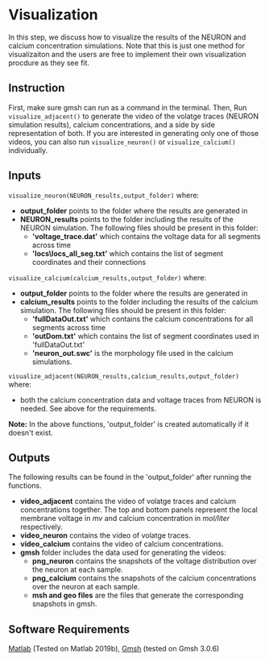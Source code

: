 # Visualization
In this step, we discuss how to visualize the results of the NEURON and calcium concentration simulations. Note that this is just one method for visualizaiton and the users are free to implement their own visualization procdure as they see fit.

## Instruction
First, make sure gmsh can run as a command in the terminal. Then, Run <code>visualize_adjacent()</code> to generate the video of the volatge traces (NEURON simulation results), calcium concentrations, and a side by side representation of both. If you are interested in generating only one of those videos, you can also run <code>visualize_neuron()</code> or <code>visualize_calcium()</code> individually.

## Inputs
<code>visualize_neuron(NEURON_results,output_folder)</code> where:
* **output_folder** points to the folder where the results are generated in
* **NEURON_results** points to the folder including the results of the NEURON simulation. The following files should be present in this folder:
    - **'voltage_trace.dat'** which contains the voltage data for all segments across time
    - **'locs\locs_all_seg.txt'** which contains the list of segment coordinates and their connections
    
<code>visualize_calcium(calcium_results,output_folder)</code> where:
* **output_folder** points to the folder where the results are generated in
* **calcium_results** points to the folder including the results of the calcium simulation. The following files should be present in this folder:
    - **'fullDataOut.txt'** which contains the calcium concentrations for all segments across time
    - **'outDom.txt'** which contains the list of segment coordinates used in 'fullDataOut.txt'
    - **'neuron_out.swc'** is the morphology file used in the calcium simulations.
    
<code>visualize_adjacent(NEURON_results,calcium_results,output_folder)</code> where:
* both the calcium concentration data and voltage traces from NEURON is needed. See above for the requirements.

**Note:** In the above functions, 'output_folder' is created automatically if it doesn't exist.

## Outputs
The following results can be found in the 'output_folder' after running the functions.
* **video_adjacent** contains the video of volatge traces and calcium concentrations together. The top and bottom panels represent the local membrane voltage in *mv* and calcium concentration in *mol/liter* respectively. 
* **video_neuron** contains the video of volatge traces.
* **video_calcium** contains the video of calcium concentrations.
* **gmsh** folder includes the data used for generating the videos:
    * **png_neuron** contains the snapshots of the voltage distribution over the neuron at each sample.
    * **png_calcium** contains the snapshots of the calcium concentrations over the neuron at each sample.
    * **msh and geo files** are the files that generate the corresponding snapshots in gmsh.

## Software Requirements
[Matlab](https://www.mathworks.com/) (Tested on Matlab 2019b), [Gmsh](https://gmsh.info/) (tested on Gmsh 3.0.6)

